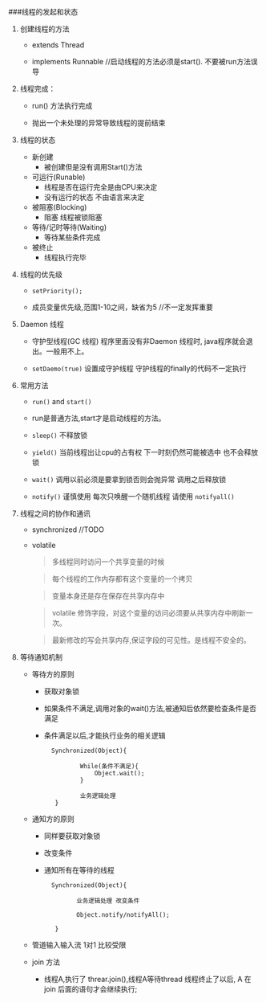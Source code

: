 ###线程的发起和状态



 1. 创建线程的方法
  
    * extends Thread
      
    * implements Runnable  //启动线程的方法必须是start(). 不要被run方法误导
 2. 线程完成：
  
      * run() 方法执行完成
        
      * 抛出一个未处理的异常导致线程的提前结束
        
 3. 线程的状态
    * 新创建
        * 被创建但是没有调用Start()方法
    * 可运行(Runable)   
        * 线程是否在运行完全是由CPU来决定
        * 没有运行的状态 不由语言来决定
    * 被阻塞(Blocking)
        * 阻塞 线程被锁阻塞
    * 等待/记时等待(Waiting)
        * 等待某些条件完成
    * 被终止  
        * 线程执行完毕
        
 4. 线程的优先级
 
    * `setPriority();`
   
    * 成员变量优先级,范围1-10之间，缺省为5  //不一定发挥重要
   
 5. Daemon 线程
 
    * 守护型线程(GC 线程) 程序里面没有非Daemon 线程时, java程序就会退出。一般用不上。
    
    * `setDaemo(true)`  设置成守护线程 守护线程的finally的代码不一定执行
          
 6. 常用方法
 
    * `run()` and `start()`     
    
    * run是普通方法,start才是启动线程的方法。  
    
    * `sleep()` 不释放锁
    
    * `yield()` 当前线程出让cpu的占有权 下一时刻仍然可能被选中 也不会释放锁
    
    * `wait()` 调用以前必须是要拿到锁否则会抛异常 调用之后释放锁  
    
    * `notify()` 谨慎使用   每次只唤醒一个随机线程  请使用 `notifyall()`
  
  7. 线程之间的协作和通讯
      
     * synchronized   //TODO
     
     * volatile 
     
          >  多线程同时访问一个共享变量的时候
            
          >  每个线程的工作内存都有这个变量的一个拷贝
            
          > 变量本身还是存在保存在共享内存中
          
          > volatile 修饰字段，对这个变量的访问必须要从共享内存中刷新一次。
          
          >最新修改的写会共享内存,保证字段的可见性。是线程不安全的。
          
 8. 等待通知机制
 
    * 等待方的原则
    
        * 获取对象锁
        
        * 如果条件不满足,调用对象的wait()方法,被通知后依然要检查条件是否满足
        
        * 条件满足以后,才能执行业务的相关逻辑
        
                Synchronized(Object){
                
                        While(条件不满足){
                            Object.wait();
                        }
                        
                        业务逻辑处理
                 }
                 
    * 通知方的原则
     
         * 同样要获取对象锁
         
         * 改变条件
         
         * 通知所有在等待的线程
         
                 Synchronized(Object){
                 
                        业务逻辑处理 改变条件
                        
                        Object.notify/notifyAll();
                         
                  }                
    * 管道输入输入流 1对1 比较受限
    
    * join 方法
        * 线程A,执行了 threar.join(),线程A等待thread 线程终止了以后, A 在join 后面的语句才会继续执行;              